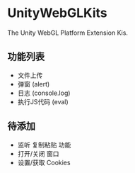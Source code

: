 # UnityWebGLKits
The Unity WebGL Platform Extension Kis.

## 功能列表

- 文件上传
- 弹窗 (alert)
- 日志 (console.log)
- 执行JS代码 (eval)


## 待添加

- 监听 复制粘贴 功能
- 打开/关闭 窗口
- 设置/获取 Cookies
